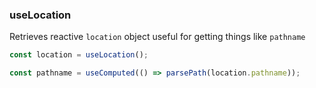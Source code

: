 ### useLocation

Retrieves reactive `location` object useful for getting things like `pathname`

```js
const location = useLocation();

const pathname = useComputed(() => parsePath(location.pathname));
```